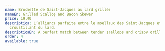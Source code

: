```yaml
---
name: Brochette de Saint-Jacques au lard grillée
nameEn: Grilled Scallop and Bacon Skewer
price: 19,00
description: L’alliance parfaite entre le moelleux des Saint-Jacques et le
  croustillant du lard.
descriptionEn: A perfect match between tender scallops and crispy grilled bacon.
order: 4
available: true
---
```

